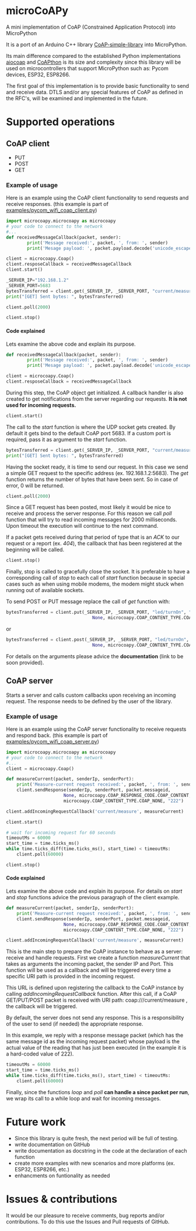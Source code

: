 # microCoAPy
A mini implementation of CoAP (Constrained Application Protocol) into MicroPython

It is a port of an Arduino C++ library [CoAP-simple-library](https://github.com/hirotakaster/CoAP-simple-library) into MicroPython.

Its main difference compared to the established Python implementations [aiocoap](https://github.com/chrysn/aiocoap) and [CoAPthon](https://github.com/Tanganelli/CoAPthon) is its size and complexity since this library will be used on microcontrollers that support MicroPython such as: Pycom devices, ESP32, ESP8266.

The first goal of this implementation is to provide basic functionality to send and receive data. DTLS and/or any special features of CoAP as defined in the RFC's, will be examined and implemented in the future.

# Supported operations

## CoAP client
* PUT
* POST
* GET

### Example of usage
Here is an example using the CoAP client functionality to send requests and receive responses. (this example is part of [examples/pycom_wifi_coap_client.py](https://github.com/insighiot/microCoAPy/blob/master/examples/pycom_wifi_coap_client.py))


```python
import microcoapy.microcoapy as microcoapy
# your code to connect to the network
#...
def receivedMessageCallback(packet, sender):
        print('Message received:', packet, ', from: ', sender)
        print('Mesage payload: ', packet.payload.decode('unicode_escape'))

client = microcoapy.Coap()
client.resposeCallback = receivedMessageCallback
client.start()

_SERVER_IP="192.168.1.2"
_SERVER_PORT=5683
bytesTransferred = client.get(_SERVER_IP, _SERVER_PORT, "current/measure")
print("[GET] Sent bytes: ", bytesTransferred)

client.poll(2000)

client.stop()
```

#### Code explained
Lets examine the above code and explain its purpose.

```python
def receivedMessageCallback(packet, sender):
        print('Message received:', packet, ', from: ', sender)
        print('Mesage payload: ', packet.payload.decode('unicode_escape'))

client = microcoapy.Coap()
client.resposeCallback = receivedMessageCallback
```
During this step, the CoAP object get initialized. A callback handler is also created to get notifications from the server regarding our requests. __It is not used for incoming requests.__

```python
client.start()
```

The call to the _start_ function is where the UDP socket gets created. By default it gets bind to the default CoAP port 5683. If a custom port is required, pass it as argument to the _start_ function.

```python
bytesTransferred = client.get(_SERVER_IP, _SERVER_PORT, "current/measure")
print("[GET] Sent bytes: ", bytesTransferred)
```

Having the socket ready, it is time to send our request. In this case we send a simple GET request to the specific address (ex. 192.168.1.2:5683). The _get_ function returns the number of bytes that have been sent. So in case of error, 0 will be returned.  

```python
client.poll(2000)
```

Since a GET request has been posted, most likely it would be nice to receive and process the server response. For this reason we call _poll_ function that will try to read incoming messages for 2000 milliseconds. Upon timeout the execution will continue to the next command.

If a packet gets received during that period of type that is an _ACK_ to our request or a report (ex. _404_), the callback that has been registered at the beginning will be called.

```python
client.stop()
```

Finally, stop is called to gracefully close the socket. It is preferable to have a corresponding call of _stop_ to each call of _start_ function because in special cases such as when using mobile modems, the modem might stuck when running out of available sockets.  

To send POST or PUT message replace the call of _get_ function with:
```python
bytesTransferred = client.put(_SERVER_IP, _SERVER_PORT, "led/turnOn", "test",
                                 None, microcoapy.COAP_CONTENT_TYPE.COAP_TEXT_PLAIN)
```
or
```python
bytesTransferred = client.post(_SERVER_IP, _SERVER_PORT, "led/turnOn", "test",
                                 None, microcoapy.COAP_CONTENT_TYPE.COAP_TEXT_PLAIN)
```

For details on the arguments please advice the __documentation__ (link to be soon provided).

## CoAP server
Starts a server and calls custom callbacks upon receiving an incoming request. The response needs to be defined by the user of the library.

### Example of usage

Here is an example using the CoAP server functionality to receive requests and respond back. (this example is part of [examples/pycom_wifi_coap_server.py](https://github.com/insighiot/microCoAPy/blob/master/examples/pycom_wifi_coap_server.py))

```python
import microcoapy.microcoapy as microcoapy
# your code to connect to the network
#...
client = microcoapy.Coap()

def measureCurrent(packet, senderIp, senderPort):
    print('Measure-current request received:', packet, ', from: ', senderIp, ":", senderPort)
    client.sendResponse(senderIp, senderPort, packet.messageid,
                      None, microcoapy.COAP_RESPONSE_CODE.COAP_CONTENT,
                      microcoapy.COAP_CONTENT_TYPE.COAP_NONE, "222")

client.addIncomingRequestCallback('current/measure', measureCurrent)

client.start()

# wait for incoming request for 60 seconds
timeoutMs = 60000
start_time = time.ticks_ms()
while time.ticks_diff(time.ticks_ms(), start_time) < timeoutMs:
    client.poll(60000)

client.stop()
```

#### Code explained
Lets examine the above code and explain its purpose. For details on _start_ and _stop_ functions advice the previous paragraph of the client example.

```python
def measureCurrent(packet, senderIp, senderPort):
    print('Measure-current request received:', packet, ', from: ', senderIp, ":", senderPort)
    client.sendResponse(senderIp, senderPort, packet.messageid,
                      None, microcoapy.COAP_RESPONSE_CODE.COAP_CONTENT,
                      microcoapy.COAP_CONTENT_TYPE.COAP_NONE, "222")

client.addIncomingRequestCallback('current/measure', measureCurrent)
```

This is the main step to prepare the CoAP instance to behave as a server: receive and handle requests. First we create a function _measureCurrent_ that takes as arguments the incoming packet, the sender IP and Port. This function will  be used as a callback and will be triggered every time a specific URI path is provided in the incoming request.

This URL is defined upon registering the callback to the CoAP instance by calling _addIncomingRequestCallback_ function. After this call, if a CoAP GET/PUT/POST packet is received with URI path: coap://<IP>/current/measure , the callback will be triggered.

By default, the server does not send any response. This is a responsibility of the user to send (if needed) the appropriate response.

In this example, we reply with a response message packet (which has the same message id as the incoming request packet) whose payload is the actual value of the reading that has just been executed (in the example it is a hard-coded value of 222).

```python
timeoutMs = 60000
start_time = time.ticks_ms()
while time.ticks_diff(time.ticks_ms(), start_time) < timeoutMs:
    client.poll(60000)
```

Finally, since the functions _loop_ and _poll_ __can handle a since packet per run__, we wrap its call to a while loop and wait for incoming messages.

# Future work

* Since this library is quite fresh, the next period will be full of testing.
* write documentation on GitHub
* write documentation as docstring in the code at the declaration of each function
* create more examples with new scenarios and more platforms (ex. ESP32, ESP8266, etc.)
* enhancments on funtionality as needed

# Issues & contributions

It would be our pleasure to receive comments, bug reports and/or contributions. To do this use the Issues and Pull requests of GitHub.
